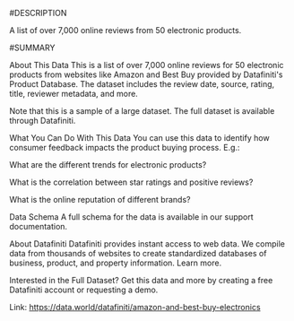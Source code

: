 #DESCRIPTION

A list of over 7,000 online reviews from 50 electronic products.

#SUMMARY

About This Data
This is a list of over 7,000 online reviews for 50 electronic products from websites like Amazon and Best Buy provided by Datafiniti's Product Database. The dataset includes the review date, source, rating, title, reviewer metadata, and more.

Note that this is a sample of a large dataset. The full dataset is available through Datafiniti.

What You Can Do With This Data
You can use this data to identify how consumer feedback impacts the product buying process. E.g.:

What are the different trends for electronic products?

What is the correlation between star ratings and positive reviews?

What is the online reputation of different brands?

Data Schema
A full schema for the data is available in our support documentation.

About Datafiniti
Datafiniti provides instant access to web data. We compile data from thousands of websites to create standardized databases of business, product, and property information. Learn more.

Interested in the Full Dataset?
Get this data and more by creating a free Datafiniti account or requesting a demo.

Link: https://data.world/datafiniti/amazon-and-best-buy-electronics

